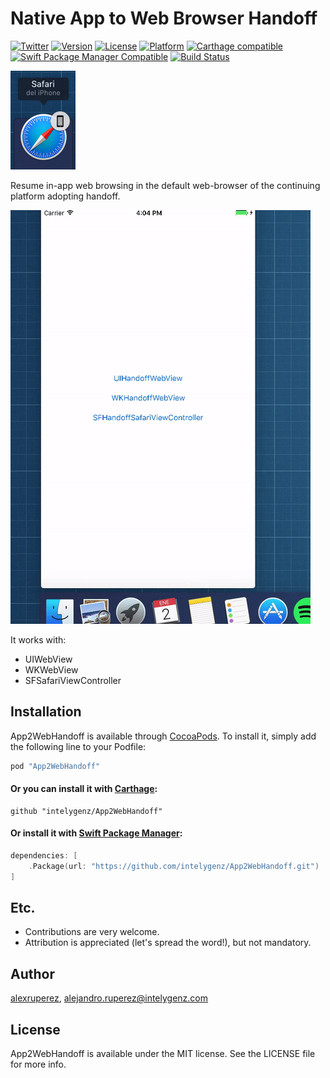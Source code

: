 # Native App to Web Browser Handoff

[![Twitter](https://img.shields.io/badge/contact-@intelygenz-0FABFF.svg?style=flat)](http://twitter.com/intelygenz)
[![Version](https://img.shields.io/cocoapods/v/App2WebHandoff.svg?style=flat)](http://cocoapods.org/pods/App2WebHandoff)
[![License](https://img.shields.io/cocoapods/l/App2WebHandoff.svg?style=flat)](http://cocoapods.org/pods/App2WebHandoff)
[![Platform](https://img.shields.io/cocoapods/p/App2WebHandoff.svg?style=flat)](http://cocoapods.org/pods/App2WebHandoff)
[![Carthage compatible](https://img.shields.io/badge/Carthage-compatible-4BC51D.svg?style=flat)](https://github.com/Carthage/Carthage)
[![Swift Package Manager Compatible](https://img.shields.io/badge/Swift%20Package%20Manager-compatible-4BC51D.svg?style=flat)](https://github.com/apple/swift-package-manager)
[![Build Status](https://travis-ci.org/intelygenz/App2WebHandoff.svg?branch=master)](https://travis-ci.org/intelygenz/App2WebHandoff)

![App2WebHandoff Screenshot 2](https://raw.githubusercontent.com/intelygenz/App2WebHandoff/master/screenshot_2.jpg)

Resume in-app web browsing in the default web-browser of the continuing platform adopting handoff.

![App2WebHandoff Screenshot](https://raw.githubusercontent.com/intelygenz/App2WebHandoff/master/screenshot.gif)

It works with:
* UIWebView
* WKWebView
* SFSafariViewController

## Installation

App2WebHandoff is available through [CocoaPods](http://cocoapods.org). To install
it, simply add the following line to your Podfile:

```ruby
pod "App2WebHandoff"
```

#### Or you can install it with [Carthage](https://github.com/Carthage/Carthage):

```ogdl
github "intelygenz/App2WebHandoff"
```

#### Or install it with [Swift Package Manager](https://swift.org/package-manager/):

```swift
dependencies: [
    .Package(url: "https://github.com/intelygenz/App2WebHandoff.git")
]
```

## Etc.

* Contributions are very welcome.
* Attribution is appreciated (let's spread the word!), but not mandatory.

## Author

[alexruperez](https://github.com/alexruperez), alejandro.ruperez@intelygenz.com

## License

App2WebHandoff is available under the MIT license. See the LICENSE file for more info.
